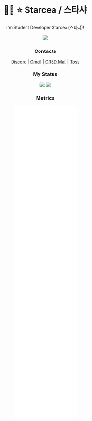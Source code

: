 <h1 align="center">🏳️‍⚧️ ⭐ Starcea / 스타샤</h1>
<p align="center">
  I'm Student Developer Starcea (스타샤)!
  <br>
  <br>
  <a href="https://solved.ac/starcea">
    <img src="http://mazassumnida.wtf/api/v2/generate_badge?boj=starcea">
  </a>
</p>

<h3 align="center">Contacts</h3>
<p align="center">
  <a href="https://discord.gg/APKV8NF8Wd">Discord</a>
  |
  <a href="mailto:stardev.uwu@gmail.com">Gmail</a>
  |
  <a href="mailto:star@crsd.team">CRSD Mail</a>
  |
  <a href="https://toss.me/starcea">Toss</a>
</p>

<h3 align="center">My Status</h3>
<div align="center">
  <img src="https://discord-profile-starcea.paring.moe/discord/798690702635827200">
  <img src="https://discord-profile-starcea.paring.moe/spotify/798690702635827200">
</p>

<h3 align="center">Metrics</h3>
<p align="center">
  <a href="https://github.com/lowlighter/metrics">
    <img src="/github-metrics.svg">
  </a>
</p>
